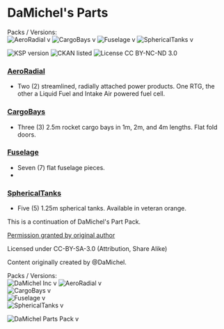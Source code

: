 <!-- Readme.md v1.2.0.0
DaMichel's Parts (DMP)
created: 17 Jul 18
updated: 17 Feb 2020 -->

# DaMichel's Parts
Packs / Versions:  
![AeroRadial v](https://img.shields.io/endpoint?url=https://raw.githubusercontent.com/zer0Kerbal/AeroRadial/master/json/mod.json) ![CargoBays v](https://img.shields.io/endpoint?url=https://raw.githubusercontent.com/zer0Kerbal/CargoBays/master/json/mod.json) ![Fuselage v](https://img.shields.io/endpoint?url=https://raw.githubusercontent.com/zer0Kerbal/Fuselage/master/json/mod.json) ![SphericalTanks v](https://img.shields.io/endpoint?url=https://raw.githubusercontent.com/zer0Kerbal/SphericalTanks/master/json/mod.json)

 ![KSP version](https://img.shields.io/endpoint?url=https%3A%2F%2Fraw.githubusercontent.com%2Fzer0Kerbal%2FDaMichel%2Fmaster%2Fjson%2Fksp.json) ![CKAN listed](https://img.shields.io/badge/CKAN-DaMichel-brightgreen.svg) ![License CC BY-NC-ND 3.0](https://img.shields.io/endpoint?url=https%3A%2F%2Fraw.githubusercontent.com%2Fzer0Kerbal%2FDaMichel%2Fmaster%2Fjson%2Flicense.json)
 
  ### [AeroRadial](https://github.com/zer0Kerbal/)
 * Two (2) streamlined, radially attached power products. One RTG, the other a Liquid Fuel and Intake Air powered fuel cell.
 
 ### [CargoBays](https://github.com/zer0Kerbal/CargoBays)
 
 * Three (3) 2.5m rocket cargo bays in 1m, 2m, and 4m lengths. Flat fold doors.
  
 ### [Fuselage](https://github.com/zer0Kerbal/Fuselage)
 
 * Seven (7) flat fuselage pieces.
 * 
 ### [SphericalTanks](https://github.com/zer0Kerbal/SphericalTanks)
 
 * Five (5) 1.25m spherical tanks. Available in veteran orange.
 
This is a continuation of DaMichel's Part Pack.

[Permission granted by original author](http://forum.kerbalspaceprogram.com/index.php?/topic/55842-partswip-damichels-partsfuselage-r2-2222015/&do=findComment&comment=2568712)

Licensed under CC-BY-SA-3.0 (Attribution, Share Alike)

Content originally created by @DaMichel.


Packs / Versions:  
![DaMichel Inc v](https://img.shields.io/endpoint?url=https://raw.githubusercontent.com/zer0Kerbal/DaMichel/master/json/mod.json) 
![AeroRadial v](https://img.shields.io/endpoint?url=https://raw.githubusercontent.com/zer0Kerbal/AeroRadial/master/json/mod.json)  
![CargoBays v](https://img.shields.io/endpoint?url=https://raw.githubusercontent.com/zer0Kerbal/CargoBays/master/json/mod.json)  
![Fuselage v](https://img.shields.io/endpoint?url=https://raw.githubusercontent.com/zer0Kerbal/Fuselage/master/json/mod.json)  
![SphericalTanks v](https://img.shields.io/endpoint?url=https://raw.githubusercontent.com/zer0Kerbal/SphericalTanks/master/json/mod.json)  


![DaMichel Parts Pack v](https://img.shields.io/endpoint?url=https://raw.githubusercontent.com/zer0Kerbal/DaMichelPartsPack/master/json/mod.json) 

<!-- CC BY-NC-ND 3.0 Unported by zer0Kerbal-->
 
